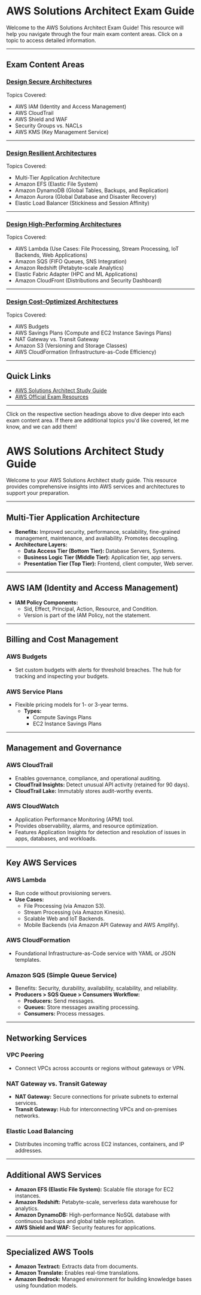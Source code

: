 # AWS Solutions Architect Exam Guide

Welcome to the AWS Solutions Architect Exam Guide! This resource will help you navigate through the four main exam content areas. Click on a topic to access detailed information.

---

## Exam Content Areas

### [Design Secure Architectures](#design-secure-architectures)
Topics Covered:
- AWS IAM (Identity and Access Management)
- AWS CloudTrail
- AWS Shield and WAF
- Security Groups vs. NACLs
- AWS KMS (Key Management Service)

---

### [Design Resilient Architectures](#design-resilient-architectures)
Topics Covered:
- Multi-Tier Application Architecture
- Amazon EFS (Elastic File System)
- Amazon DynamoDB (Global Tables, Backups, and Replication)
- Amazon Aurora (Global Database and Disaster Recovery)
- Elastic Load Balancer (Stickiness and Session Affinity)

---

### [Design High-Performing Architectures](#design-high-performing-architectures)
Topics Covered:
- AWS Lambda (Use Cases: File Processing, Stream Processing, IoT Backends, Web Applications)
- Amazon SQS (FIFO Queues, SNS Integration)
- Amazon Redshift (Petabyte-scale Analytics)
- Elastic Fabric Adapter (HPC and ML Applications)
- Amazon CloudFront (Distributions and Security Dashboard)

---

### [Design Cost-Optimized Architectures](#design-cost-optimized-architectures)
Topics Covered:
- AWS Budgets
- AWS Savings Plans (Compute and EC2 Instance Savings Plans)
- NAT Gateway vs. Transit Gateway
- Amazon S3 (Versioning and Storage Classes)
- AWS CloudFormation (Infrastructure-as-Code Efficiency)

---

## Quick Links
- [AWS Solutions Architect Study Guide](index.md)
- [AWS Official Exam Resources](https://aws.amazon.com/certification/certified-solutions-architect-associate/)

---

Click on the respective section headings above to dive deeper into each exam content area. If there are additional topics you'd like covered, let me know, and we can add them!

# AWS Solutions Architect Study Guide

Welcome to your AWS Solutions Architect study guide. This resource provides comprehensive insights into AWS services and architectures to support your preparation.

---

## Multi-Tier Application Architecture
- **Benefits:** Improved security, performance, scalability, fine-grained management, maintenance, and availability. Promotes decoupling.
- **Architecture Layers:**
  - **Data Access Tier (Bottom Tier):** Database Servers, Systems.
  - **Business Logic Tier (Middle Tier):** Application tier, app servers.
  - **Presentation Tier (Top Tier):** Frontend, client computer, Web server.

---

## AWS IAM (Identity and Access Management)
- **IAM Policy Components:**
  - Sid, Effect, Principal, Action, Resource, and Condition.
  - Version is part of the IAM Policy, not the statement.

---

## Billing and Cost Management

### AWS Budgets
- Set custom budgets with alerts for threshold breaches. The hub for tracking and inspecting your budgets.

### AWS Service Plans
- Flexible pricing models for 1- or 3-year terms.
  - **Types:**
    - Compute Savings Plans
    - EC2 Instance Savings Plans

---

## Management and Governance

### AWS CloudTrail
- Enables governance, compliance, and operational auditing.
- **CloudTrail Insights:** Detect unusual API activity (retained for 90 days).
- **CloudTrail Lake:** Immutably stores audit-worthy events.

### AWS CloudWatch
- Application Performance Monitoring (APM) tool.
- Provides observability, alarms, and resource optimization.
- Features Application Insights for detection and resolution of issues in apps, databases, and workloads.

---

## Key AWS Services

### AWS Lambda
- Run code without provisioning servers.
- **Use Cases:**
  - File Processing (via Amazon S3).
  - Stream Processing (via Amazon Kinesis).
  - Scalable Web and IoT Backends.
  - Mobile Backends (via Amazon API Gateway and AWS Amplify).

### AWS CloudFormation
- Foundational Infrastructure-as-Code service with YAML or JSON templates.

### Amazon SQS (Simple Queue Service)
- Benefits: Security, durability, availability, scalability, and reliability.
- **Producers > SQS Queue > Consumers Workflow:**
  - **Producers:** Send messages.
  - **Queues:** Store messages awaiting processing.
  - **Consumers:** Process messages.

---

## Networking Services

### VPC Peering
- Connect VPCs across accounts or regions without gateways or VPN.

### NAT Gateway vs. Transit Gateway
- **NAT Gateway:** Secure connections for private subnets to external services.
- **Transit Gateway:** Hub for interconnecting VPCs and on-premises networks.

### Elastic Load Balancing
- Distributes incoming traffic across EC2 instances, containers, and IP addresses.

---

## Additional AWS Services
- **Amazon EFS (Elastic File System):** Scalable file storage for EC2 instances.
- **Amazon Redshift:** Petabyte-scale, serverless data warehouse for analytics.
- **Amazon DynamoDB:** High-performance NoSQL database with continuous backups and global table replication.
- **AWS Shield and WAF:** Security features for applications.

---

## Specialized AWS Tools
- **Amazon Textract:** Extracts data from documents.
- **Amazon Translate:** Enables real-time translations.
- **Amazon Bedrock:** Managed environment for building knowledge bases using foundation models.
